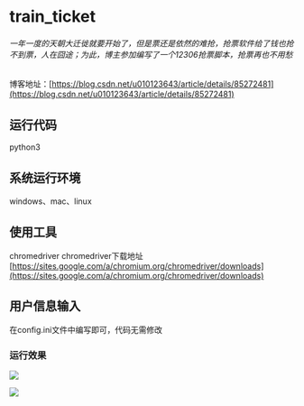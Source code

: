 # train_ticket
###### 一年一度的天朝大迁徙就要开始了，但是票还是依然的难抢，抢票软件给了钱也抢不到票，人在囧途；为此，博主参加编写了一个12306抢票脚本，抢票再也不用愁
博客地址：[https://blog.csdn.net/u010123643/article/details/85272481](https://blog.csdn.net/u010123643/article/details/85272481)
## 运行代码
python3

## 系统运行环境
windows、mac、linux

## 使用工具
chromedriver
chromedriver下载地址[https://sites.google.com/a/chromium.org/chromedriver/downloads](https://sites.google.com/a/chromium.org/chromedriver/downloads)

## 用户信息输入
在config.ini文件中编写即可，代码无需修改

### 运行效果
<img src="https://github.com/zhibuyu/train_ticket/blob/master/show/effect.gif?raw=true" /></br>

<img src="https://github.com/zhibuyu/train_ticket/blob/master/show/successful.png?raw=true" />